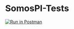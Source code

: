 # SomosPI-Tests

[![Run in Postman](https://run.pstmn.io/button.svg)](https://app.getpostman.com/run-collection/63f3cf9b73db80509aa3)

